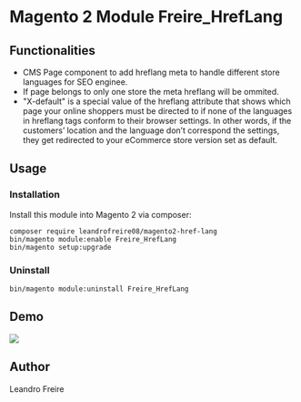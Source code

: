 # Magento 2 Module Freire_HrefLang

## Functionalities

* CMS Page component to add hreflang meta to handle different store languages for SEO enginee.
* If page belongs to only one store the meta hreflang will be ommited.
* "X-default" is a special value of the hreflang attribute that shows which page your online shoppers must be directed to if none of the languages in hreflang tags conform to their browser settings. In other words, if the customers’ location and the language don’t correspond the settings, they get redirected to your eCommerce store version set as default.

## Usage

### Installation

Install this module into Magento 2 via composer:

    composer require leandrofreire08/magento2-href-lang
    bin/magento module:enable Freire_HrefLang
    bin/magento setup:upgrade

### Uninstall

    bin/magento module:uninstall Freire_HrefLang

## Demo

![](https://github.com/leandrofreire08/magento2-href-lang/blob/master/screenshots/demo.gif)

## Author

Leandro Freire
